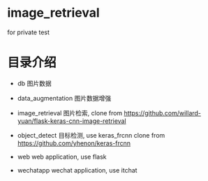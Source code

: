 # image_retrieval
for private test


# 目录介绍
- db 
图片数据

- data_augmentation
图片数据增强

- image_retrieval
图片检索, clone from https://github.com/willard-yuan/flask-keras-cnn-image-retrieval

- object_detect
目标检测, use keras_frcnn  clone from https://github.com/yhenon/keras-frcnn

- web
web application, use flask

- wechatapp
wechat application, use itchat
